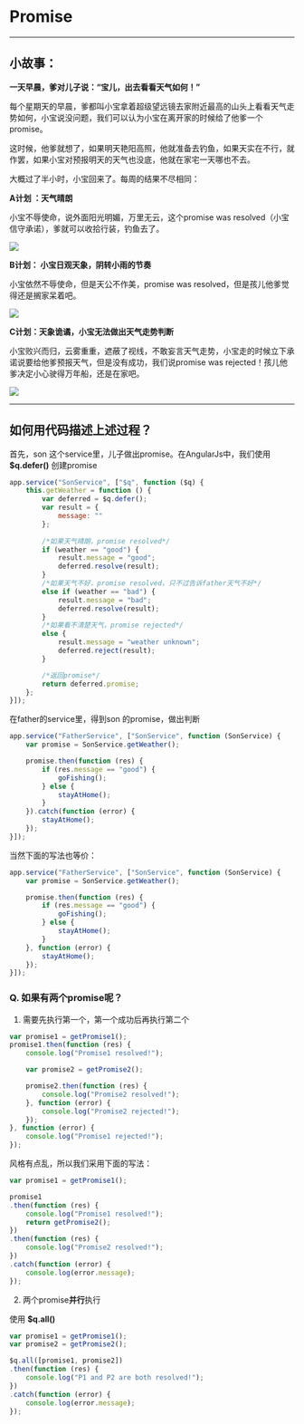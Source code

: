 # Promise

---

## 小故事：

**一天早晨，爹对儿子说：“宝儿，出去看看天气如何！”**

每个星期天的早晨，爹都叫小宝拿着超级望远镜去家附近最高的山头上看看天气走势如何，小宝说没问题，我们可以认为小宝在离开家的时候给了他爹一个promise。


这时候，他爹就想了，如果明天艳阳高照，他就准备去钓鱼，如果天实在不行，就作罢，如果小宝对预报明天的天气也没底，他就在家宅一天哪也不去。

大概过了半小时，小宝回来了。每周的结果不尽相同：

**A计划 ：天气晴朗**

小宝不辱使命，说外面阳光明媚，万里无云，这个promise was resolved（小宝信守承诺），爹就可以收拾行装，钓鱼去了。

![](http://www.lupaworld.com/data/attachment/portal/201311/18/104723e15ymqhmwmmz92zm.jpg)

**B计划： 小宝日观天象，阴转小雨的节奏**

小宝依然不辱使命，但是天公不作美，promise was resolved，但是孩儿他爹觉得还是搁家呆着吧。

![](http://www.lupaworld.com/data/attachment/portal/201311/18/104724lrsdt0a4gsgyzsaa.jpg)

**C计划：天象诡谲，小宝无法做出天气走势判断**

小宝败兴而归，云雾重重，遮蔽了视线，不敢妄言天气走势，小宝走的时候立下承诺说要给他爹预报天气，但是没有成功，我们说promise was rejected！孩儿他爹决定小心驶得万年船，还是在家吧。

![](http://www.lupaworld.com/data/attachment/portal/201311/18/104724fbmkqbpaqu9a9aqb.jpg)

----

## 如何用代码描述上述过程？

首先，son 这个service里，儿子做出promise。在AngularJs中，我们使用 **\$q.defer()** 创建promise

```js
app.service("SonService", ["$q", function ($q) {
    this.getWeather = function () {
        var deferred = $q.defer();
        var result = {
            message: ""
        };
        
        /*如果天气晴朗，promise resolved*/
        if (weather == "good") {
            result.message = "good";
            deferred.resolve(result);
        }
        /*如果天气不好，promise resolved，只不过告诉father天气不好*/
        else if (weather == "bad") {
            result.message = "bad";
            deferred.resolve(result);
        }
        /*如果看不清楚天气，promise rejected*/
        else {
            result.message = "weather unknown";
            deferred.reject(result);
        }

        /*返回promise*/
        return deferred.promise;
    };
}]);
```

在father的service里，得到son 的promise，做出判断

```js
app.service("FatherService", ["SonService", function (SonService) {
    var promise = SonService.getWeather();

    promise.then(function (res) {
        if (res.message == "good") {
            goFishing();
        } else {
            stayAtHome();
        }
    }).catch(function (error) {
        stayAtHome();
    });
}]);
```

当然下面的写法也等价：

```js
app.service("FatherService", ["SonService", function (SonService) {
    var promise = SonService.getWeather();

    promise.then(function (res) {
        if (res.message == "good") {
            goFishing();
        } else {
            stayAtHome();
        }
    }, function (error) {
        stayAtHome();
    });
}]);
```

### Q. 如果有两个promise呢？

1. 需要先执行第一个，第一个成功后再执行第二个

```js
var promise1 = getPromise1();
promise1.then(function (res) {
    console.log("Promise1 resolved!");

    var promise2 = getPromise2();

    promise2.then(function (res) {
        console.log("Promise2 resolved!");
    }, function (error) {
        console.log("Promise2 rejected!");
    });
}, function (error) {
    console.log("Promise1 rejected!");
});
```

风格有点乱，所以我们采用下面的写法：

```js
var promise1 = getPromise1();

promise1
.then(function (res) {
    console.log("Promise1 resolved!");
    return getPromise2();
})
.then(function (res) {
    console.log("Promise2 resolved!");
})
.catch(function (error) {
    console.log(error.message);
});
```

2. 两个promise**并行**执行

使用 **\$q.all()**

```js
var promise1 = getPromise1();
var promise2 = getPromise2();

$q.all([promise1, promise2])
.then(function (res) {
    console.log("P1 and P2 are both resolved!");
})
.catch(function (error) {
    console.log(error.message); 
});

```